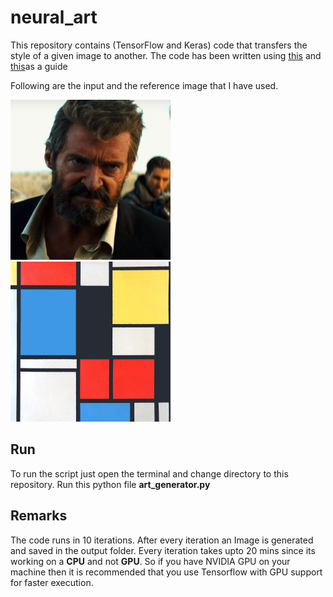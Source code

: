 # neural_art

This repository contains (TensorFlow and Keras) code that transfers the 
style of a given image to another. The code has been written using [this][original] and [this][youtube]as a guide

Following are the input and the reference image that I have used.

<img src="/logan.jpg" width="256" height="256">
<img src="/styles/block.jpg" width="256" height="256">


## Run

To run the script just open the terminal and change directory to
this repository.
Run this python file **art_generator.py**


## Remarks

The code runs in 10 iterations.
After every iteration an Image is generated and saved in the output folder.
Every iteration takes upto 20 mins since its working on a **CPU** and not **GPU**.
So if you have NVIDIA GPU on your machine then it is recommended that you use 
Tensorflow with GPU support for faster execution. 



[original]: https://github.com/hnarayanan/artistic-style-transfer/blob/master/notebooks/6_Artistic_style_transfer_with_a_repurposed_VGG_Net_16.ipynb

[youtube]: https://www.youtube.com/watch?v=Oex0eWoU7AQ&feature=youtu.be